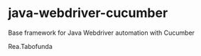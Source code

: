 # java-webdriver-cucumber

Base framework for Java Webdriver automation with Cucumber

Rea.Tabofunda


